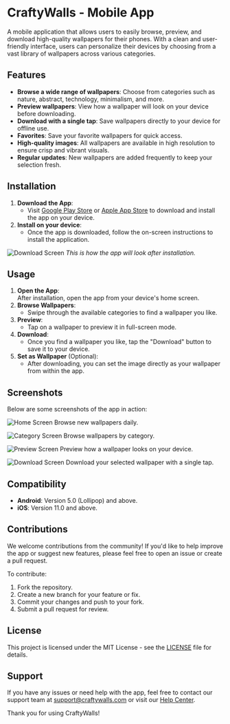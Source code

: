# CraftyWalls - Mobile App

A mobile application that allows users to easily browse, preview, and download high-quality wallpapers for their phones. With a clean and user-friendly interface, users can personalize their devices by choosing from a vast library of wallpapers across various categories.

## Features

- **Browse a wide range of wallpapers**: Choose from categories such as nature, abstract, technology, minimalism, and more.
- **Preview wallpapers**: View how a wallpaper will look on your device before downloading.
- **Download with a single tap**: Save wallpapers directly to your device for offline use.
- **Favorites**: Save your favorite wallpapers for quick access.
- **High-quality images**: All wallpapers are available in high resolution to ensure crisp and vibrant visuals.
- **Regular updates**: New wallpapers are added frequently to keep your selection fresh.

## Installation

1. **Download the App**:
   - Visit [Google Play Store](#) or [Apple App Store](#) to download and install the app on your device.
2. **Install on your device**:
   - Once the app is downloaded, follow the on-screen instructions to install the application.

![Download Screen](assets/demo/demo1.jpeg)
_This is how the app will look after installation._

## Usage

1. **Open the App**:  
   After installation, open the app from your device's home screen.
2. **Browse Wallpapers**:
   - Swipe through the available categories to find a wallpaper you like.
3. **Preview**:
   - Tap on a wallpaper to preview it in full-screen mode.
4. **Download**:
   - Once you find a wallpaper you like, tap the "Download" button to save it to your device.
5. **Set as Wallpaper** (Optional):
   - After downloading, you can set the image directly as your wallpaper from within the app.

## Screenshots

Below are some screenshots of the app in action:

![Home Screen](assets/demo/demo3.jpeg)
Browse new wallpapers daily.

![Category Screen](assets/demo/demo2.jpeg)
Browse wallpapers by category.

![Preview Screen](assets/demo/demo6.png)
Preview how a wallpaper looks on your device.

![Download Screen](assets/demo/demo5.png)
Download your selected wallpaper with a single tap.

## Compatibility

- **Android**: Version 5.0 (Lollipop) and above.
- **iOS**: Version 11.0 and above.

## Contributions

We welcome contributions from the community! If you'd like to help improve the app or suggest new features, please feel free to open an issue or create a pull request.

To contribute:

1. Fork the repository.
2. Create a new branch for your feature or fix.
3. Commit your changes and push to your fork.
4. Submit a pull request for review.

## License

This project is licensed under the MIT License - see the [LICENSE](LICENSE) file for details.

## Support

If you have any issues or need help with the app, feel free to contact our support team at [support@craftywalls.com](mailto:support@craftywalls.com) or visit our [Help Center](#).

Thank you for using CraftyWalls!
